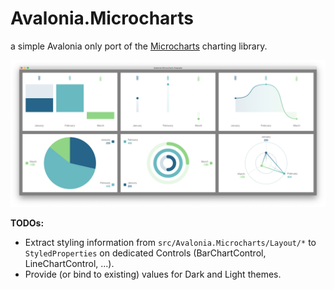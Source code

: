 # Avalonia.Microcharts

a simple Avalonia only port of the [Microcharts](https://github.com/dotnet-ad/Microcharts) charting library.

![](github/img/charts.png)

**TODOs:**
- Extract styling information from `src/Avalonia.Microcharts/Layout/*` to `StyledProperties` on dedicated Controls (BarChartControl, LineChartControl, ...).
- Provide (or bind to existing) values for Dark and Light themes.
